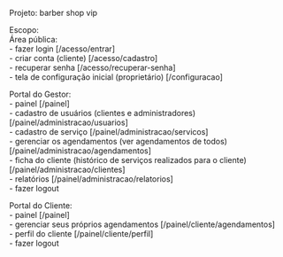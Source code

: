 Projeto: barber shop vip

Escopo:  
  Área pública:  
    - fazer login [/acesso/entrar]  
    - criar conta (cliente) [/acesso/cadastro]  
    - recuperar senha [/acesso/recuperar-senha]  
    - tela de configuração inicial (proprietário) [/configuracao]  

  Portal do Gestor:  
    - painel [/painel]  
    - cadastro de usuários (clientes e administradores) [/painel/administracao/usuarios]  
    - cadastro de serviço [/painel/administracao/servicos]  
    - gerenciar os agendamentos (ver agendamentos de todos) [/painel/administracao/agendamentos]  
    - ficha do cliente (histórico de serviços realizados para o cliente) [/painel/administracao/clientes]  
    - relatórios [/painel/administracao/relatorios]  
    - fazer logout

  Portal do Cliente:  
    - painel [/painel]  
    - gerenciar seus próprios agendamentos [/painel/cliente/agendamentos]  
    - perfil do cliente [/painel/cliente/perfil]  
    - fazer logout  
